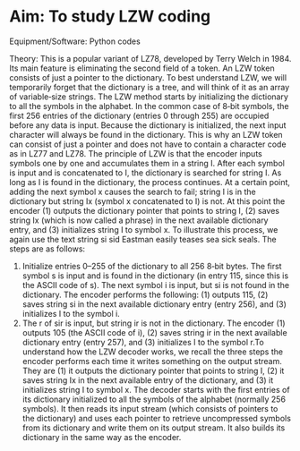 # Aim: To study LZW coding

Equipment/Software: Python codes

Theory: This is a popular variant of LZ78, developed by Terry Welch in 1984. Its main feature is eliminating the second field of a token. An LZW token consists of just a pointer to the dictionary. To best understand LZW, we will temporarily forget that the dictionary is a tree, and will think of it as an array of variable‐size strings. The LZW method starts by initializing the dictionary to all the symbols in the alphabet. In the common case of 8‐bit symbols, the first 256 entries of the dictionary (entries 0 through 255) are occupied before any data is input. Because the dictionary is initialized, the next input character will always be found in the dictionary. This is why an LZW token can consist of just a pointer and does not have to contain a character code as in LZ77 and LZ78.
The principle of LZW is that the encoder inputs symbols one by one and accumulates them
in a string I. After each symbol is input and is concatenated to I, the dictionary is searched for string I. As long as I is found in the dictionary, the process continues. At a certain point, adding the next symbol x causes the search to fail; string I is in the dictionary but string Ix (symbol x concatenated to I) is not. At this point the encoder (1) outputs the dictionary pointer that points to string I, (2) saves string Ix (which is now called a phrase) in the next available dictionary entry, and (3) initializes string I to symbol x. To illustrate this process, we again use the text string si sid Eastman easily teases sea sick seals. The steps are as follows:
1. Initialize entries 0–255 of the dictionary to all 256 8‐bit bytes. The first symbol s is input and is found in the dictionary (in entry 115, since this is the ASCII code of s). The next symbol i is input, but si is not found in the dictionary. The encoder performs the following: (1) outputs 115, (2) saves string si in the next available dictionary entry (entry 256), and (3)
initializes I to the symbol i.
2. The r of sir is input, but string ir is not in the dictionary. The encoder (1) outputs 105 (the ASCII code of i), (2) saves string ir in the next available dictionary entry (entry 257), and (3) initializes I to the symbol r.To understand how the LZW decoder works, we recall the three steps the encoder performs each time it writes something on the output stream. They are (1) it outputs the dictionary pointer that points to string I, (2) it saves string Ix in the next available entry of the dictionary, and (3) it initializes string I to symbol x. The decoder starts with the first entries of its dictionary initialized to all the symbols of the alphabet (normally 256 symbols). It then reads its input stream (which consists of pointers to the dictionary) and uses each pointer to retrieve uncompressed symbols from its dictionary and write them on its output stream. It also builds its dictionary in the same way as the encoder.
